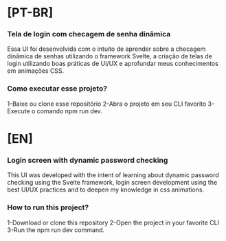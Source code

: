 # [PT-BR]
### Tela de login com checagem de senha dinâmica
Essa UI foi desenvolvida com o intuito de aprender sobre a checagem dinâmica de senhas utilizando o framework Svelte, a criação de telas de login utilizando boas práticas de UI/UX e aprofundar meus conhecimentos em animações CSS.

### Como executar esse projeto?
1-Baixe ou clone esse repositório
2-Abra o projeto em seu CLI favorito
3-Execute o comando npm run dev.

# [EN]
### Login screen with dynamic password checking
This UI was developed with the intent of learning about dynamic password checking using the Svelte framework, login screen development using the best UI/UX practices and to deepen my knowledge in css animations.

### How to run this project?
1-Download or clone this repository
2-Open the project in your favorite CLI
3-Run the npm run dev command.



